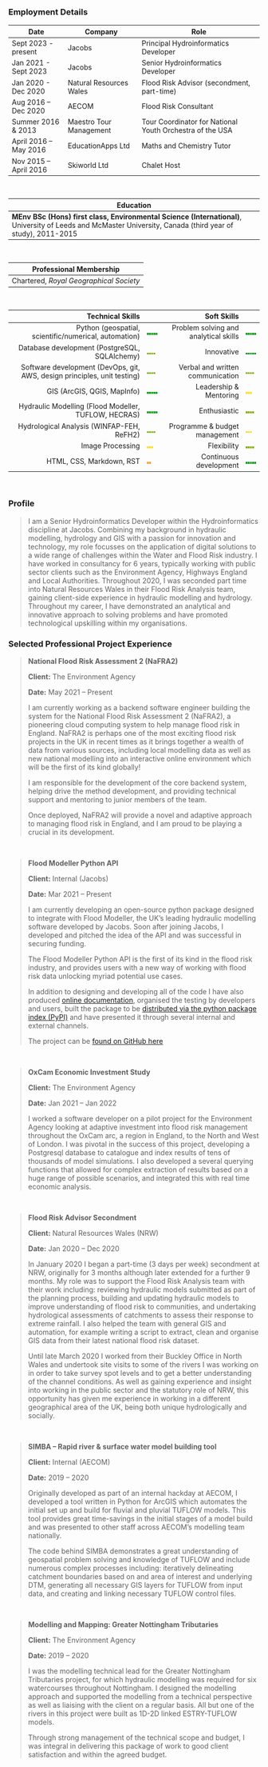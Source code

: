 <!-- title: Joe Pierce CV -->

### **Employment Details**

| Date | Company | Role |
| --- | --- | --- |
| Sept 2023 - present | Jacobs | Principal Hydroinformatics Developer |
| Jan 2021 - Sept 2023 | Jacobs | Senior Hydroinformatics Developer |
| Jan 2020 - Dec 2020 | Natural Resources Wales | Flood Risk Advisor (secondment, part-time)  |
| Aug 2016 – Dec 2020 | AECOM | Flood Risk Consultant |
| Summer 2016 & 2013 | Maestro Tour Management | Tour Coordinator for National Youth Orchestra of the USA |
| April 2016 – May 2016 | EducationApps Ltd | Maths and Chemistry Tutor |
| Nov 2015 – April 2016 | Skiworld Ltd | Chalet Host |

&nbsp;

| Education |
|---|
| **MEnv BSc (Hons) first class, Environmental Science (International)**, University of Leeds and McMaster University, Canada (third year of study), 2011-2015 |

&nbsp;

| Professional Membership |
|---|
|Chartered, *Royal Geographical Society* |



&nbsp;

| **Technical Skills**| | **Soft Skills**| |
| ---: | :--- | ---: | :--- |
| Python (geospatial, scientific/numerical, automation) | ![](5.png) |Problem solving and analytical skills | ![](5.png) |
| Database development (PostgreSQL, SQLAlchemy) | ![](4.png) | Innovative | ![](5.png) |
| Software development (DevOps, git, AWS, design principles, unit testing) | ![](4.png)  | Verbal and written communication | ![](4.png) |
| GIS (ArcGIS, QGIS, MapInfo) | ![](5.png) | Leadership & Mentoring | ![](3.png) |
| Hydraulic Modelling (Flood Modeller, TUFLOW, HECRAS) | ![](5.png) | Enthusiastic | ![](4.png) |
| Hydrological Analysis (WINFAP-FEH, ReFH2) | ![](4.png) | Programme & budget management | ![](3.png) |
| Image Processing | ![](3.png) | Flexibility | ![](4.png) |
| HTML, CSS, Markdown, RST | ![](2.png) | Continuous development | ![](5.png) |

&nbsp;

### **Profile**

>I am a Senior Hydroinformatics Developer within the Hydroinformatics discipline at Jacobs. 
>Combining my background in hydraulic modelling, hydrology and GIS with a passion for innovation 
>and technology, my role focusses on the application of digital solutions to a wide range 
>of challenges within the Water and Flood Risk industry. 
>I have worked in consultancy for 6 years, typically working with public sector clients 
>such as the Environment Agency, Highways England and Local Authorities. Throughout 2020, 
>I was seconded part time into Natural Resources Wales in their Flood Risk Analysis team, 
>gaining client-side experience in hydraulic modelling and hydrology.
>Throughout my career, I have demonstrated an analytical and innovative approach to solving 
>problems and have promoted technological upskilling within my organisations.



### **Selected Professional Project Experience**

> **National Flood Risk Assessment 2 (NaFRA2)**
>
>**Client:** The Environment Agency
>
>**Date:** May 2021 – Present
>
>I am currently working as a backend software engineer building the system for the National 
>Flood Risk Assessment 2 (NaFRA2), a pioneering cloud computing system to help manage 
>flood risk in England. NaFRA2 is perhaps one of the most exciting flood risk projects 
>in the UK in recent times as it brings together a wealth of data from various sources, 
>including local modelling data as well as new national modelling into an interactive 
>online environment which will be the first of its kind globally!
>
>I am responsible for the development of the core backend system, helping drive the 
>method development, and providing technical support and mentoring to junior members of 
>the team. 
>
>Once deployed, NaFRA2 will provide a novel and adaptive approach to managing flood risk 
>in England, and I am proud to be playing a crucial in its development.
 

&nbsp;



>**Flood Modeller Python API**
>
>**Client:** Internal (Jacobs)
>
>**Date:** Mar 2021 – Present
>
>I am currently developing an open-source python package designed to integrate with Flood 
>Modeller, the UK’s leading hydraulic modelling software developed by Jacobs. Soon after 
>joining Jacobs, I developed and pitched the idea of the API and was successful in securing 
>funding.
>
>The Flood Modeller Python API is the first of its kind in the flood risk industry, and 
>provides users with a new way of working with flood risk data unlocking myriad potential 
>use cases.
>
>In addition to designing and developing all of the code I have also produced 
>[online documentation](https://api.floodmodeller.com/), organised the testing by 
>developers and users, built the package to be 
>[distributed via the python package index (PyPI)](https://pypi.org/project/floodmodeller-api/) 
>and have presented it through several internal and external channels.
>
>The project can be [found on GitHub here](https://github.com/People-Places-Solutions/floodmodeller-api)


&nbsp;



>**OxCam Economic Investment Study**
>
>**Client:** The Environment Agency
>
>**Date:** Jan 2021 – Jan 2022
>
>I worked a software developer on a pilot project for the Environment Agency looking at 
>adaptive investment into flood risk management throughout the OxCam arc, a region in 
>England, to the North and West of London. I was pivotal in the success of this project, 
>developing a Postgresql database to catalogue and index results of tens of thousands of 
>model simulations. I also developed a several querying functions that allowed for complex 
>extraction of results based on a huge range of possible scenarios, and integrated this 
>with real time economic analysis.


&nbsp;



>**Flood Risk Advisor Secondment**
>
>**Client:** Natural Resources Wales (NRW)
>
>**Date:** Jan 2020 – Dec 2020
>
>In January 2020 I began a part-time (3 days per week) secondment at NRW, originally for 
>3 months although later extended for a further 9 months. My role was to support the Flood 
>Risk Analysis team with their work including: reviewing hydraulic models submitted as 
>part of the planning process, building and updating hydraulic models to improve understanding 
>of flood risk to communities, and undertaking hydrological assessments of catchments to 
>assess their response to extreme rainfall. I also helped the team with general GIS and 
>automation, for example writing a script to extract, clean and organise GIS data from 
>their latest national flood risk dataset. 
>
>Until late March 2020 I worked from their Buckley Office in North Wales and undertook 
>site visits to some of the rivers I was working on in order to take survey spot levels 
>and to get a better understanding of the channel conditions. As well as gaining experience 
>and insight into working in the public sector and the statutory role of NRW, this opportunity 
>has given me experience in working in a different geographical area of the UK, being both 
>unique hydrologically and socially.


&nbsp;



>**SIMBA – Rapid river & surface water model building tool**
>
>**Client:** Internal (AECOM)
>
>**Date:** 2019 – 2020
>
>Originally developed as part of an internal hackday at AECOM, I developed a tool written 
>in Python for ArcGIS which automates the initial set up and build for fluvial and pluvial 
>TUFLOW models. This tool provides great time-savings in the initial stages of a model 
>build and was presented to other staff across AECOM’s modelling team nationally. 
>
>The code behind SIMBA demonstrates a great understanding of geospatial problem solving 
>and knowledge of TUFLOW and include numerous complex processes including: iteratively 
>delineating catchment boundaries based on and area of interest and underlying DTM, generating 
>all necessary GIS layers for TUFLOW from input data, and creating and linking necessary 
>TUFLOW control files.


&nbsp;



>**Modelling and Mapping: Greater Nottingham Tributaries**
>
>**Client:** The Environment Agency
>
>**Date:** 2019 – 2020
>
>I was the modelling technical lead for the Greater Nottingham Tributaries project, for 
>which hydraulic modelling was required for six watercourses throughout Nottingham. I 
>designed the modelling approach and supported the modelling from a technical perspective 
>as well as liaising with the client on a regular basis. All but one of the rivers in this 
>project were built as 1D-2D linked ESTRY-TUFLOW models.
>
>Through strong management of the technical scope and budget, I was integral in delivering 
>this package of work to good client satisfaction and within the agreed budget.


&nbsp;



